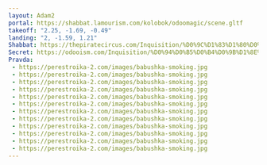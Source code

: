 ```yaml
---
layout: Adam2
portal: https://shabbat.lamourism.com/kolobok/odoomagic/scene.gltf
takeoff: "2.25, -1.69, -0.49"
landing: "2, -1.59, 1.21"
Shabbat: https://thepiratecircus.com/Inquisition/%D0%9C%D1%83%D1%80%D0%B0%D0%B2%D0%B5%D0%B9%D0%BD%D0%B8%D0%BA.mp4
Secret: https://odooism.com/Inquisition/%D0%94%D0%B5%D0%B4%D0%9B%D1%8E%D0%B1%D0%B2%D0%B8.jpg
Pravda:
 - https://perestroika-2.com/images/babushka-smoking.jpg
 - https://perestroika-2.com/images/babushka-smoking.jpg
 - https://perestroika-2.com/images/babushka-smoking.jpg
 - https://perestroika-2.com/images/babushka-smoking.jpg
 - https://perestroika-2.com/images/babushka-smoking.jpg
 - https://perestroika-2.com/images/babushka-smoking.jpg
 - https://perestroika-2.com/images/babushka-smoking.jpg
 - https://perestroika-2.com/images/babushka-smoking.jpg
 - https://perestroika-2.com/images/babushka-smoking.jpg
 - https://perestroika-2.com/images/babushka-smoking.jpg
 - https://perestroika-2.com/images/babushka-smoking.jpg
 - https://perestroika-2.com/images/babushka-smoking.jpg
---
```

